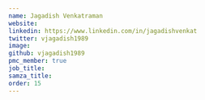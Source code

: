 ```yaml
---
name: Jagadish Venkatraman
website: 
linkedin: https://www.linkedin.com/in/jagadishvenkat
twitter: vjagadish1989
image: 
github: vjagadish1989
pmc_member: true
job_title:
samza_title:
order: 15
---
```

<!--
   Licensed to the Apache Software Foundation (ASF) under one or more
   contributor license agreements.  See the NOTICE file distributed with
   this work for additional information regarding copyright ownership.
   The ASF licenses this file to You under the Apache License, Version 2.0
   (the "License"); you may not use this file except in compliance with
   the License.  You may obtain a copy of the License at

       http://www.apache.org/licenses/LICENSE-2.0

   Unless required by applicable law or agreed to in writing, software
   distributed under the License is distributed on an "AS IS" BASIS,
   WITHOUT WARRANTIES OR CONDITIONS OF ANY KIND, either express or implied.
   See the License for the specific language governing permissions and
   limitations under the License.
-->